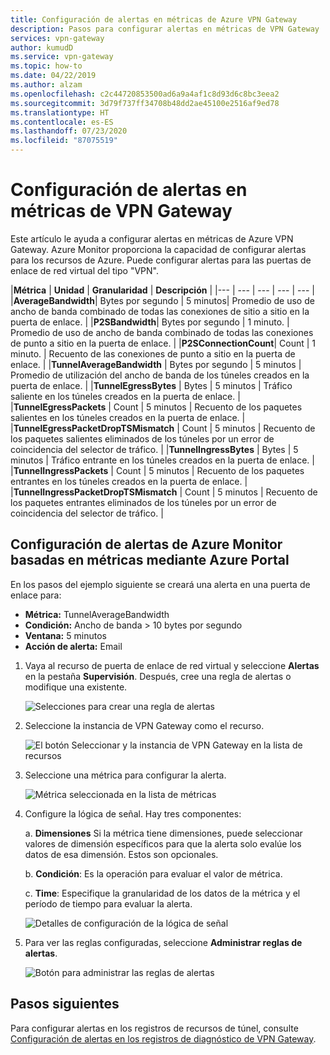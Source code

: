 ```yaml
---
title: Configuración de alertas en métricas de Azure VPN Gateway
description: Pasos para configurar alertas en métricas de VPN Gateway
services: vpn-gateway
author: kumudD
ms.service: vpn-gateway
ms.topic: how-to
ms.date: 04/22/2019
ms.author: alzam
ms.openlocfilehash: c2c44720853500ad6a9a4af1c8d93d6c8bc3eea2
ms.sourcegitcommit: 3d79f737ff34708b48dd2ae45100e2516af9ed78
ms.translationtype: HT
ms.contentlocale: es-ES
ms.lasthandoff: 07/23/2020
ms.locfileid: "87075519"
---
```

# <a name="set-up-alerts-on-vpn-gateway-metrics"></a>Configuración de alertas en métricas de VPN Gateway

Este artículo le ayuda a configurar alertas en métricas de Azure VPN Gateway. Azure Monitor proporciona la capacidad de configurar alertas para los recursos de Azure. Puede configurar alertas para las puertas de enlace de red virtual del tipo "VPN".


|**Métrica**   | **Unidad** | **Granularidad** | **Descripción** | 
|---       | ---        | ---       | ---            | ---       |
|**AverageBandwidth**| Bytes por segundo  | 5 minutos| Promedio de uso de ancho de banda combinado de todas las conexiones de sitio a sitio en la puerta de enlace.     |
|**P2SBandwidth**| Bytes por segundo  | 1 minuto.  | Promedio de uso de ancho de banda combinado de todas las conexiones de punto a sitio en la puerta de enlace.    |
|**P2SConnectionCount**| Count  | 1 minuto.  | Recuento de las conexiones de punto a sitio en la puerta de enlace.   |
|**TunnelAverageBandwidth** | Bytes por segundo    | 5 minutos  | Promedio de utilización del ancho de banda de los túneles creados en la puerta de enlace. |
|**TunnelEgressBytes** | Bytes | 5 minutos | Tráfico saliente en los túneles creados en la puerta de enlace.   |
|**TunnelEgressPackets** | Count | 5 minutos | Recuento de los paquetes salientes en los túneles creados en la puerta de enlace.   |
|**TunnelEgressPacketDropTSMismatch** | Count | 5 minutos | Recuento de los paquetes salientes eliminados de los túneles por un error de coincidencia del selector de tráfico. |
|**TunnelIngressBytes** | Bytes | 5 minutos | Tráfico entrante en los túneles creados en la puerta de enlace.   |
|**TunnelIngressPackets** | Count | 5 minutos | Recuento de los paquetes entrantes en los túneles creados en la puerta de enlace.   |
|**TunnelIngressPacketDropTSMismatch** | Count | 5 minutos | Recuento de los paquetes entrantes eliminados de los túneles por un error de coincidencia del selector de tráfico. |


## <a name="set-up-azure-monitor-alerts-based-on-metrics-by-using-the-azure-portal"></a><a name="setup"></a>Configuración de alertas de Azure Monitor basadas en métricas mediante Azure Portal

En los pasos del ejemplo siguiente se creará una alerta en una puerta de enlace para:

- **Métrica:** TunnelAverageBandwidth
- **Condición:** Ancho de banda > 10 bytes por segundo
- **Ventana:** 5 minutos
- **Acción de alerta:** Email



1. Vaya al recurso de puerta de enlace de red virtual y seleccione **Alertas** en la pestaña **Supervisión**. Después, cree una regla de alertas o modifique una existente.

   ![Selecciones para crear una regla de alertas](./media/vpn-gateway-howto-setup-alerts-virtual-network-gateway-metric/metric-alert1.png "Crear")

2. Seleccione la instancia de VPN Gateway como el recurso.

   ![El botón Seleccionar y la instancia de VPN Gateway en la lista de recursos](./media/vpn-gateway-howto-setup-alerts-virtual-network-gateway-metric/metric-alert2.png "Seleccionar")

3. Seleccione una métrica para configurar la alerta.

   ![Métrica seleccionada en la lista de métricas](./media/vpn-gateway-howto-setup-alerts-virtual-network-gateway-metric/metric-alert3.png "Seleccionar")
4. Configure la lógica de señal. Hay tres componentes:

    a. **Dimensiones** Si la métrica tiene dimensiones, puede seleccionar valores de dimensión específicos para que la alerta solo evalúe los datos de esa dimensión. Estos son opcionales.

    b. **Condición**: Es la operación para evaluar el valor de métrica.

    c. **Time**: Especifique la granularidad de los datos de la métrica y el período de tiempo para evaluar la alerta.

   ![Detalles de configuración de la lógica de señal](./media/vpn-gateway-howto-setup-alerts-virtual-network-gateway-metric/metric-alert4.png "Seleccionar")

5. Para ver las reglas configuradas, seleccione **Administrar reglas de alertas**.

   ![Botón para administrar las reglas de alertas](./media/vpn-gateway-howto-setup-alerts-virtual-network-gateway-metric/metric-alert8.png "Seleccionar")

## <a name="next-steps"></a>Pasos siguientes

Para configurar alertas en los registros de recursos de túnel, consulte [Configuración de alertas en los registros de diagnóstico de VPN Gateway](vpn-gateway-howto-setup-alerts-virtual-network-gateway-log.md).
